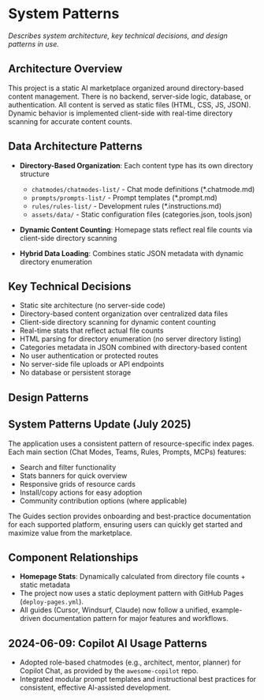 # System Patterns

_Describes system architecture, key technical decisions, and design patterns in use._

## Architecture Overview

This project is a static AI marketplace organized around directory-based content management. There is no backend, server-side logic, database, or authentication. All content is served as static files (HTML, CSS, JS, JSON). Dynamic behavior is implemented client-side with real-time directory scanning for accurate content counts.

## Data Architecture Patterns

- **Directory-Based Organization**: Each content type has its own directory structure
  - `chatmodes/chatmodes-list/` - Chat mode definitions (*.chatmode.md)
  - `prompts/prompts-list/` - Prompt templates (*.prompt.md)  
  - `rules/rules-list/` - Development rules (*.instructions.md)
  - `assets/data/` - Static configuration files (categories.json, tools.json)

- **Dynamic Content Counting**: Homepage stats reflect real file counts via client-side directory scanning
- **Hybrid Data Loading**: Combines static JSON metadata with dynamic directory enumeration

## Key Technical Decisions

- Static site architecture (no server-side code)
- Directory-based content organization over centralized data files
- Client-side directory scanning for dynamic content counting
- Real-time stats that reflect actual file counts
- HTML parsing for directory enumeration (no server directory listing)
- Categories metadata in JSON combined with directory-based content
- No user authentication or protected routes
- No server-side file uploads or API endpoints
- No database or persistent storage

## Design Patterns


## System Patterns Update (July 2025)

The application uses a consistent pattern of resource-specific index pages. Each main section (Chat Modes, Teams, Rules, Prompts, MCPs) features:
- Search and filter functionality
- Stats banners for quick overview
- Responsive grids of resource cards
- Install/copy actions for easy adoption
- Community contribution options (where applicable)

The Guides section provides onboarding and best-practice documentation for each supported platform, ensuring users can quickly get started and maximize value from the marketplace.
## Component Relationships

- **Homepage Stats**: Dynamically calculated from directory file counts + static metadata
- The project now uses a static deployment pattern with GitHub Pages (`deploy-pages.yml`).
- All guides (Cursor, Windsurf, Claude) now follow a unified, example-driven documentation pattern for major features and workflows.
## 2024-06-09: Copilot AI Usage Patterns

- Adopted role-based chatmodes (e.g., architect, mentor, planner) for Copilot Chat, as provided by the `awesome-copilot` repo.
- Integrated modular prompt templates and instructional best practices for consistent, effective AI-assisted development.
